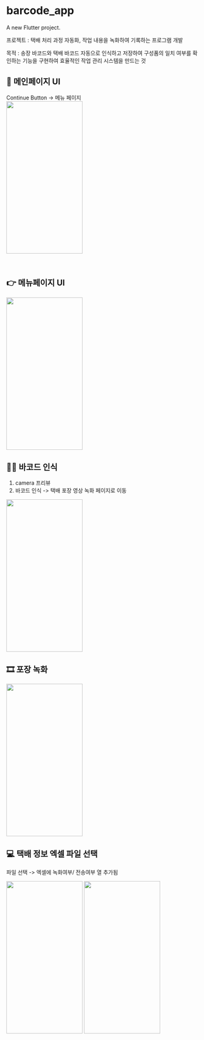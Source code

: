 # barcode_app

A new Flutter project.  

프로젝트 : 택배 처리 과정 자동화, 작업 내용을 녹화하여 기록하는 프로그램 개발

목적 : 송장 바코드와 택배 바코드 자동으로 인식하고 저장하여 구성품의 일치 여부를 확인하는 기능을 구현하여 효율적인 작업 관리 시스템을 만드는 것


## 👩 메인페이지 UI
Continue Button -> 메뉴 페이지  
<img src="https://github.com/Karleenara/BarcodeApp/assets/49609261/231572b0-d4a8-471d-b66b-0db83e2866e5"  width="200" height="400"/>

  </br>

## 👉 메뉴페이지 UI

<img src="https://github.com/Karleenara/BarcodeApp/assets/49609261/2025c0ec-8609-42e7-bea3-c918179cef72"  width="200" height="400"/>

</br>

## 💇‍♂️ 바코드 인식
1) camera 프리뷰
2) 바코드 인식 -> 택배 포장 영상 녹화 페이지로 이동
<img src="https://github.com/Karleenara/BarcodeApp/assets/49609261/cc722b78-16cb-4592-b398-0a20b3ec560e"  width="200" height="400"/>

</br>
 
## 🎞 포장 녹화

<img src="https://github.com/Karleenara/BarcodeApp/assets/49609261/7e06ab70-ff90-4d9b-adef-d0cb54bf34c6"  width="200" height="400"/>

</br>

## 💻 택배 정보 엑셀 파일 선택
파일 선택 -> 엑셀에 녹화여부/ 전송여부 열 추가됨  

<img src="https://github.com/Karleenara/BarcodeApp/assets/49609261/644f9972-d7c1-49eb-8f88-496010a19106"  width="200" height="400"/>
<img src="https://github.com/Karleenara/BarcodeApp/assets/49609261/9165727f-2731-4249-a90b-5abe30560f7b"  width="200" height="400"/>



